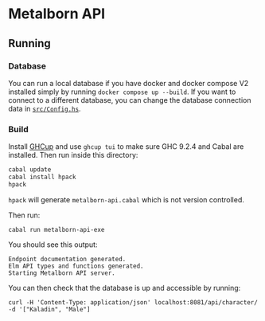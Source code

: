# Metalborn API

## Running

### Database

You can run a local database if you have docker and docker compose V2 installed
simply by running `docker compose up --build`.  If you want to connect to a different database,
you can change the database connection data in [`src/Config.hs`](./src/Config.hs).

### Build

Install [GHCup](https://www.haskell.org/ghcup/) and use `ghcup tui` to make sure
GHC 9.2.4 and Cabal are installed. Then run inside this directory:

```sh
cabal update
cabal install hpack
hpack
```

`hpack` will generate `metalborn-api.cabal` which is not version controlled.

Then run:

`cabal run metalborn-api-exe`

You should see this output:

```
Endpoint documentation generated.
Elm API types and functions generated.
Starting Metalborn API server.
```

You can then check that the database is up and accessible by running:

```
curl -H 'Content-Type: application/json' localhost:8081/api/character/ -d '["Kaladin", "Male"]
```
